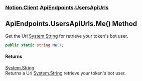 ### [Notion.Client](Notion.Client.md 'Notion.Client').[ApiEndpoints](Notion.Client.ApiEndpoints.md 'Notion.Client.ApiEndpoints').[UsersApiUrls](Notion.Client.ApiEndpoints.UsersApiUrls.md 'Notion.Client.ApiEndpoints.UsersApiUrls')

## ApiEndpoints.UsersApiUrls.Me() Method

Get the Uri [System.String](https://docs.microsoft.com/en-us/dotnet/api/System.String 'System.String') for retrieve your token's bot user.

```csharp
public static string Me();
```

#### Returns
[System.String](https://docs.microsoft.com/en-us/dotnet/api/System.String 'System.String')  
Returns a Uri [System.String](https://docs.microsoft.com/en-us/dotnet/api/System.String 'System.String') retrieve your token's bot user.